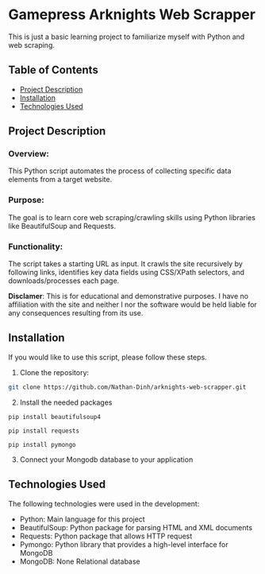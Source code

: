 # Gamepress Arknights Web Scrapper

This is just a basic learning project to familiarize myself with Python and web scraping.

## Table of Contents

- [Project Description](#project-description)
- [Installation](#installation)
- [Technologies Used](#Technologies-Used)

## Project Description
### Overview:
This Python script automates the process of collecting specific data elements from a target website.

### Purpose:
The goal is to learn core web scraping/crawling skills using Python libraries like BeautifulSoup and Requests.

### Functionality:
The script takes a starting URL as input. It crawls the site recursively by following links, identifies key data fields using CSS/XPath selectors, and downloads/processes each page. 

**Disclamer**: 
This is for educational and demonstrative purposes. I have no affiliation with the site and neither 
I nor the software would be held liable for any consequences resulting from its use.

## Installation

If you would like to use this script, please follow these steps.

1. Clone the repository:

```bash
git clone https://github.com/Nathan-Dinh/arknights-web-scrapper.git
```

2. Install the needed packages 

```shell
pip install beautifulsoup4
```

```shell
pip install requests
```

```shell
pip install pymongo
```

3. Connect your Mongodb database to your application

## Technologies Used

The following technologies were used in the development:

- Python: Main language for this project
- BeautifulSoup: Python package for parsing HTML and XML documents
- Requests: Python package that allows HTTP request 
- Pymongo: Python library that provides a high-level interface for MongoDB
- MongoDB: None Relational database
